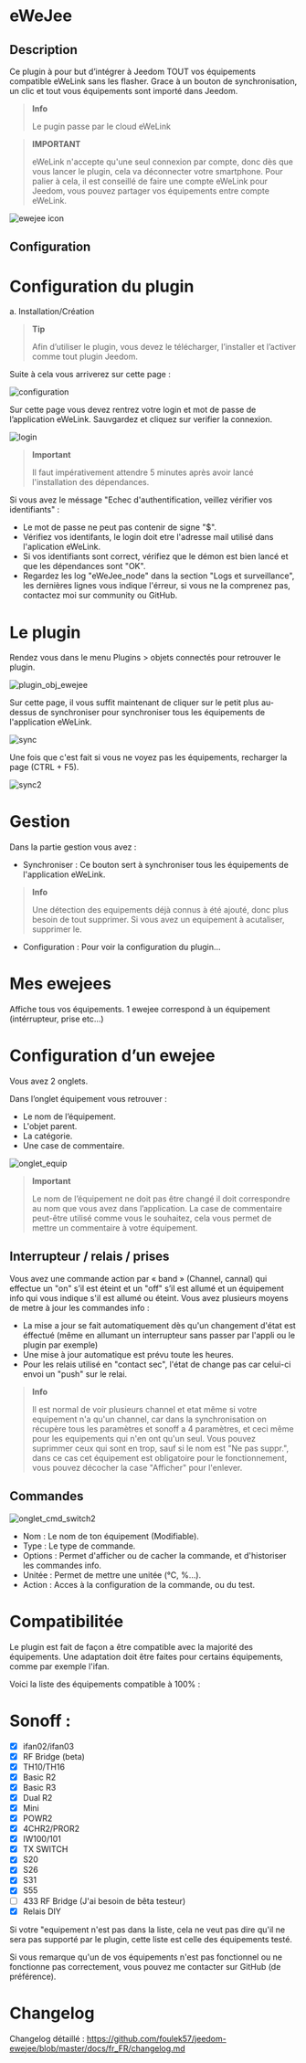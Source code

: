 
eWeJee
==============================

Description
-----------

Ce plugin à pour but d’intégrer à Jeedom TOUT vos équipements compatible eWeLink sans les flasher.
Grace à un bouton de synchronisation, un clic et tout vous équipements sont importé dans Jeedom.

> **Info**
>
> Le pugin passe par le cloud eWeLink

> **IMPORTANT**
> 
> eWeLink n'accepte qu'une seul connexion par compte, donc dès que vous lancer le plugin, cela va déconnecter votre smartphone.
> Pour palier à cela, il est conseillé de faire une compte eWeLink pour Jeedom, vous pouvez partager vos équipements entre compte
> eWeLink.


![ewejee icon](../images/ewejee_icon.png)

Configuration
-------------

Configuration du plugin
========================

a.  Installation/Création

> **Tip**
>
> Afin d’utiliser le plugin, vous devez le télécharger, l’installer et
> l’activer comme tout plugin Jeedom.

Suite à cela vous arriverez sur cette page :

![configuration](../images/configuration.png)

Sur cette page vous devez rentrez votre login et mot de passe de l’application eWeLink.
Sauvgardez et cliquez sur verifier la connexion.

![login](../images/login.png)

> **Important**
>
> Il faut impérativement attendre 5 minutes après avoir lancé l'installation des dépendances.

Si vous avez le méssage "Echec d'authentification, veillez vérifier vos identifiants" : 

- Le mot de passe ne peut pas contenir de signe "$".
- Vérifiez vos identifants, le login doit etre l'adresse mail utilisé dans l'aplication eWeLink.
- Si vos identifiants sont correct, vérifiez que le démon est bien lancé et que les dépendances sont "OK".
- Regardez les log "eWeJee_node" dans la section "Logs et surveillance", les dernières lignes vous indique l'érreur, si vous ne la comprenez pas, contactez moi sur community ou GitHub.


Le plugin
=========

Rendez vous dans le menu Plugins &gt; objets connectés pour retrouver le plugin.

![plugin_obj_ewejee](../images/plugin_obj_ewejee.png)

Sur cette page, il vous suffit maintenant de cliquer sur le petit plus au-dessus de synchroniser pour synchroniser tous les équipements de l'application eWeLink.

![sync](../images/sync.png)

Une fois que c'est fait si vous ne voyez pas les équipements, recharger la page (CTRL + F5).

![sync2](../images/sync2.png)


Gestion
==========

Dans la partie gestion vous avez :
-	Synchroniser : Ce bouton sert à synchroniser tous les équipements de l'application eWeLink.
> **Info**
> 
>	Une détection des equipements déjà connus à été ajouté, donc plus besoin de tout supprimer.
>	Si vous avez un equipement à acutaliser, supprimer le.
-	Configuration : Pour voir la configuration du plugin…

Mes ewejees
=============

Affiche tous vos équipements.
1 ewejee correspond à un équipement (intérrupteur, prise etc…)

Configuration d’un ewejee
=============

Vous avez 2 onglets.

Dans l’onglet équipement vous retrouver : 

- Le nom de l’équipement.
- L'objet parent.
- La catégorie.
- Une case de commentaire.

![onglet_equip](../images/onglet_equip.png)

> **Important**
> 
> Le nom de l’équipement ne doit pas être changé il doit correspondre au nom que vous avez dans l’application.
> La case de commentaire peut-être utilisé comme vous le souhaitez, cela vous permet de mettre un commentaire à votre équipement.


Interrupteur / relais / prises
----------------------
Vous avez une commande action par « band » (Channel, cannal) qui effectue un "on" s’il est éteint et un "off" s’il est allumé et un équipement info qui vous indique s'il est allumé ou éteint.
Vous avez plusieurs moyens de metre à jour les commandes info : 

- La mise a jour se fait automatiquement dès qu'un changement d'état est éffectué (même en allumant un interrupteur sans passer par l'appli ou le plugin par exemple)
- Une mise à jour automatique est prévu toute les heures.
- Pour les relais utilisé en "contact sec", l'état de change pas car celui-ci envoi un "push" sur le relai.

> **Info**
> 
> Il est normal de voir plusieurs channel et etat même si votre equipement n'a qu'un channel, car dans la synchronisation 
> on récupère tous les paramètres et sonoff a 4 paramètres, et ceci même pour les equipements qui n'en ont qu'un seul.
> Vous pouvez suprimmer ceux qui sont en trop, sauf si le nom est "Ne pas suppr.", dans ce cas cet équipement est obligatoire pour le fonctionnement, vous pouvez décocher la case "Afficher" pour l'enlever.

Commandes 
----------

![onglet_cmd_switch2](../images/onglet_cmd_switch2.png)

- Nom : Le nom de ton équipement (Modifiable).
- Type : Le type de commande.
- Options : Permet d'afficher ou de cacher la commande, et d'historiser les commandes info.
- Unitée : Permet de mettre une unitée (°C, %...).
- Action : Acces à la configuration de la commande, ou du test.

Compatibilitée
=========

Le plugin est fait de façon a être compatible avec la majorité des équipements.
Une adaptation doit être faites pour certains équipements, comme par exemple l'ifan.

Voici la liste des équipements compatible à 100% :

Sonoff : 
=======

- [x] ifan02/ifan03
- [x] RF Bridge (beta)
- [x] TH10/TH16
- [x] Basic R2
- [x] Basic R3
- [x] Dual R2
- [x] Mini
- [x] POWR2
- [x] 4CHR2/PROR2
- [x] IW100/101
- [x] TX SWITCH
- [x] S20
- [x] S26
- [x] S31
- [x] S55
- [ ] 433 RF Bridge (J'ai besoin de bêta testeur)
- [x] Relais DIY

Si votre "equipement n'est pas dans la liste, cela ne veut pas dire qu'il ne sera pas supporté par le plugin, cette liste est celle des équipements testé.

Si vous remarque qu'un de vos équipements n'est pas fonctionnel ou ne fonctionne pas correctement, vous pouvez me contacter sur GitHub (de préférence).

Changelog
=========

Changelog détaillé :
<https://github.com/foulek57/jeedom-ewejee/blob/master/docs/fr_FR/changelog.md>
